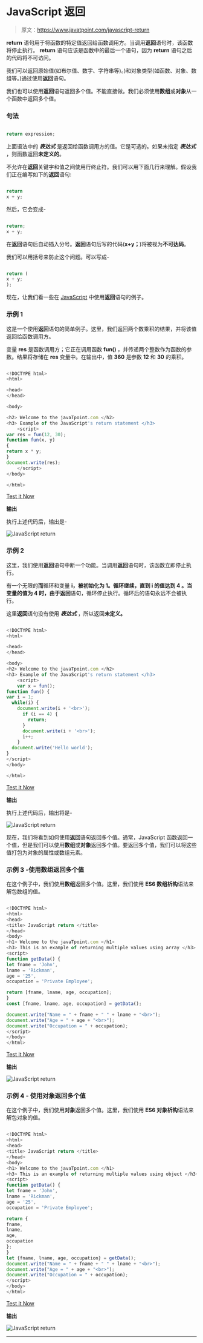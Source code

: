 # JavaScript 返回

> 原文：<https://www.javatpoint.com/javascript-return>

**return** 语句用于将函数的特定值返回给函数调用方。当调用**返回**语句时，该函数将停止执行。 **return** 语句应该是函数中的最后一个语句，因为 **return** 语句之后的代码将不可访问。

我们可以返回原始值(如布尔值、数字、字符串等)。)和对象类型(如函数、对象、数组等。)通过使用**返回**语句。

我们也可以使用**返回**语句返回多个值。不能直接做。我们必须使用**数组**或**对象**从一个函数中返回多个值。

### 句法

```js

return expression;

```

上面语法中的 ***表达式*** 是返回给函数调用方的值。它是可选的。如果未指定 ***表达式*** ，则函数返回**未定义的**。

不允许在**返回**关键字和值之间使用行终止符。我们可以用下面几行来理解。假设我们正在编写如下的**返回**语句:

```js

return
x + y;

```

然后，它会变成-

```js

return;
x + y;

```

在**返回**语句后自动插入分号。**返回**语句后写的代码(**x+y；**)将被视为**不可达码**。

我们可以用括号来防止这个问题。可以写成-

```js

return (
x + y;
);

```

现在，让我们看一些在 [JavaScript](https://www.javatpoint.com/javascript-tutorial) 中使用**返回**语句的例子。

### 示例 1

这是一个使用**返回**语句的简单例子。这里，我们返回两个数乘积的结果，并将该值返回给函数调用方。

变量 **res** 是函数调用方；它正在调用函数 **fun()** ，并传递两个整数作为函数的参数。结果将存储在 **res** 变量中。在输出中，值 **360** 是参数 **12** 和 **30** 的乘积。

```js

<!DOCTYPE html> 
<html> 

<head> 
</head> 

<body>

<h2> Welcome to the javaTpoint.com </h2>
<h3> Example of the JavaScript's return statement </h3>
	<script> 
var res = fun(12, 30);
function fun(x, y)
{
return x * y;
}
document.write(res);
	</script> 
</body> 

</html>

```

[Test it Now](https://www.javatpoint.com/oprweb/test.jsp?filename=javascript-return1)

**输出**

执行上述代码后，输出是-

![JavaScript return](img/443db352dd2742fad8693f592ae849b2.png)

### 示例 2

这里，我们使用**返回**语句中断一个功能。当调用**返回**语句时，该函数立即停止执行。

有一个无限的**而**循环和变量 **i，**被初始化为 1。循环继续，直到 **i** 的值达到 **4** 。当变量的值为 4 时，由于**返回**语句，循环停止执行。循环后的语句永远不会被执行。

这里**返回**语句没有使用 ***表达式*** ，所以返回**未定义。**

```js

<!DOCTYPE html> 
<html> 

<head> 
</head> 

<body>
<h2> Welcome to the javaTpoint.com </h2>
<h3> Example of the JavaScript's return statement </h3>
	<script> 
	var x = fun();
function fun() {
var i = 1;
  while(i) { 
    document.write(i + '<br>');
      if (i == 4) {          
        return;
      }
      document.write(i + '<br>');
	  i++;
    }
  document.write('Hello world');
}
</script> 
</body> 

</html>

```

[Test it Now](https://www.javatpoint.com/oprweb/test.jsp?filename=javascript-return2)

**输出**

执行上述代码后，输出将是-

![JavaScript return](img/551a490e2be7ab4542898db97433ac0c.png)

现在，我们将看到如何使用**返回**语句返回多个值。通常，JavaScript 函数返回一个值，但是我们可以使用**数组**或**对象**返回多个值。要返回多个值，我们可以将这些值打包为对象的属性或数组元素。

### 示例 3 -使用数组返回多个值

在这个例子中，我们使用**数组**返回多个值。这里，我们使用 **ES6 数组析构**语法来解包数组的值。

```js

<!DOCTYPE html>
<html>
<head>
<title> JavaScript return </title>
</head>
<body>
<h1> Welcome to the javaTpoint.com </h1>
<h3> This is an example of returning multiple values using array </h3>
<script>
function getData() {
let fname = 'John',
lname = 'Rickman',
age = '25',
occupation = 'Private Employee';

return [fname, lname, age, occupation];
}
const [fname, lname, age, occupation] = getData();

document.write("Name = " + fname + " " + lname + "<br>");
document.write("Age = " + age + "<br>");
document.write("Occupation = " + occupation);
</script>
</body>
</html>

```

[Test it Now](https://www.javatpoint.com/oprweb/test.jsp?filename=javascript-return3)

**输出**

![JavaScript return](img/45c3a7e14b5edb7a942d57f21c374efe.png)

### **示例 4 -** 使用**对象**返回多个值

在这个例子中，我们使用**对象**返回多个值。这里，我们使用 **ES6 对象析构**语法来解包对象的值。

```js

<!DOCTYPE html>
<html>
<head>
<title> JavaScript return </title>
</head>
<body>
<h1> Welcome to the javaTpoint.com </h1>
<h3> This is an example of returning multiple values using object </h3>
<script>
function getData() {
let fname = 'John',
lname = 'Rickman',
age = '25',
occupation = 'Private Employee';

return {
fname,
lname,
age,
occupation
};
}
let {fname, lname, age, occupation} = getData();
document.write("Name = " + fname + " " + lname + "<br>");
document.write("Age = " + age + "<br>");
document.write("Occupation = " + occupation);
</script>
</body>
</html>

```

[Test it Now](https://www.javatpoint.com/oprweb/test.jsp?filename=javascript-return4)

**输出**

![JavaScript return](img/7704bcd959a3308bcc50fb1bcff5bae9.png)

* * *